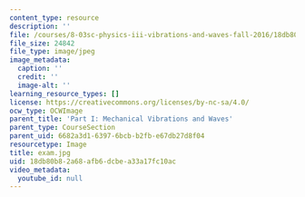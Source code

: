 ```yaml
---
content_type: resource
description: ''
file: /courses/8-03sc-physics-iii-vibrations-and-waves-fall-2016/18db80b82a68afb6dcbea33a17fc10ac_exam.jpg
file_size: 24842
file_type: image/jpeg
image_metadata:
  caption: ''
  credit: ''
  image-alt: ''
learning_resource_types: []
license: https://creativecommons.org/licenses/by-nc-sa/4.0/
ocw_type: OCWImage
parent_title: 'Part I: Mechanical Vibrations and Waves'
parent_type: CourseSection
parent_uid: 6682a3d1-6397-6bcb-b2fb-e67db27d8f04
resourcetype: Image
title: exam.jpg
uid: 18db80b8-2a68-afb6-dcbe-a33a17fc10ac
video_metadata:
  youtube_id: null
---
```

